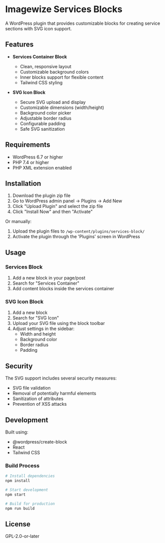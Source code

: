 # Imagewize Services Blocks

A WordPress plugin that provides customizable blocks for creating service sections with SVG icon support.

## Features

- **Services Container Block**
  - Clean, responsive layout
  - Customizable background colors
  - Inner blocks support for flexible content
  - Tailwind CSS styling

- **SVG Icon Block**
  - Secure SVG upload and display
  - Customizable dimensions (width/height)
  - Background color picker
  - Adjustable border radius
  - Configurable padding
  - Safe SVG sanitization

## Requirements

- WordPress 6.7 or higher
- PHP 7.4 or higher
- PHP XML extension enabled

## Installation

1. Download the plugin zip file
2. Go to WordPress admin panel → Plugins → Add New
3. Click "Upload Plugin" and select the zip file
4. Click "Install Now" and then "Activate"

Or manually:

1. Upload the plugin files to `/wp-content/plugins/services-block/`
2. Activate the plugin through the 'Plugins' screen in WordPress

## Usage

### Services Block
1. Add a new block in your page/post
2. Search for "Services Container"
3. Add content blocks inside the services container

### SVG Icon Block
1. Add a new block
2. Search for "SVG Icon"
3. Upload your SVG file using the block toolbar
4. Adjust settings in the sidebar:
   - Width and height
   - Background color
   - Border radius
   - Padding

## Security

The SVG support includes several security measures:
- SVG file validation
- Removal of potentially harmful elements
- Sanitization of attributes
- Prevention of XSS attacks

## Development

Built using:
- @wordpress/create-block
- React
- Tailwind CSS

### Build Process

```bash
# Install dependencies
npm install

# Start development
npm start

# Build for production
npm run build
```

## License

GPL-2.0-or-later
